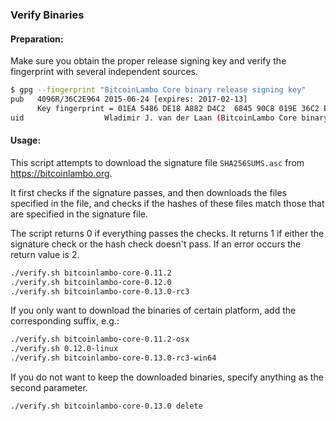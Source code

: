 ### Verify Binaries

#### Preparation:

Make sure you obtain the proper release signing key and verify the fingerprint with several independent sources.

```sh
$ gpg --fingerprint "BitcoinLambo Core binary release signing key"
pub   4096R/36C2E964 2015-06-24 [expires: 2017-02-13]
      Key fingerprint = 01EA 5486 DE18 A882 D4C2  6845 90C8 019E 36C2 E964
uid                  Wladimir J. van der Laan (BitcoinLambo Core binary release signing key) <laanwj@gmail.com>
```

#### Usage:

This script attempts to download the signature file `SHA256SUMS.asc` from https://bitcoinlambo.org.

It first checks if the signature passes, and then downloads the files specified in the file, and checks if the hashes of these files match those that are specified in the signature file.

The script returns 0 if everything passes the checks. It returns 1 if either the signature check or the hash check doesn't pass. If an error occurs the return value is 2.


```sh
./verify.sh bitcoinlambo-core-0.11.2
./verify.sh bitcoinlambo-core-0.12.0
./verify.sh bitcoinlambo-core-0.13.0-rc3
```

If you only want to download the binaries of certain platform, add the corresponding suffix, e.g.:

```sh
./verify.sh bitcoinlambo-core-0.11.2-osx
./verify.sh 0.12.0-linux
./verify.sh bitcoinlambo-core-0.13.0-rc3-win64
```

If you do not want to keep the downloaded binaries, specify anything as the second parameter.

```sh
./verify.sh bitcoinlambo-core-0.13.0 delete
```
